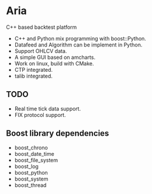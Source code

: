 # Aria
C++ based backtest platform

- C++ and Python mix programming with boost::Python.
- Datafeed and Algorithm can be implement in Python.
- Support OHLCV data.
- A simple GUI based on amcharts.
- Work on linux, build with CMake.
- CTP integrated.
- talib integrated.

TODO
------------
- Real time tick data support.
- FIX protocol support.

Boost library dependencies
------------
- boost_chrono
- boost_date_time
- boost_file_system
- boost_log
- boost_python
- boost_system
- boost_thread